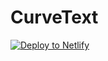 # CurveText

<a 
href="https://app.netlify.com/start/deploy?repository=https://github.com/ewuweblab/web-3-boilerplate"><img src="https://www.netlify.com/img/deploy/button.svg" alt="Deploy to Netlify"></a>


